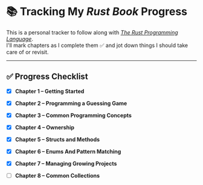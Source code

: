 # 📚 Tracking My *Rust Book* Progress

This is a personal tracker to follow along with [*The Rust Programming Language*](https://doc.rust-lang.org/book/).  
I'll mark chapters as I complete them ✅ and jot down things I should take care of or revisit.  

---

## ✅ Progress Checklist

- [x] **Chapter 1 – Getting Started**

- [x] **Chapter 2 – Programming a Guessing Game**

- [x] **Chapter 3 – Common Programming Concepts**

- [x] **Chapter 4 – Ownership**

- [x] **Chapter 5 – Structs and Methods**

- [x] **Chapter 6 – Enums And Pattern Matching**

- [x] **Chapter 7 – Managing Growing Projects**

- [ ] **Chapter 8 – Common Collections**
